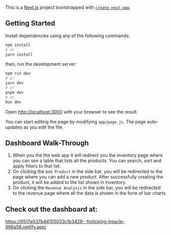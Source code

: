 This is a [Next.js](https://nextjs.org/) project bootstrapped with [`create-next-app`](https://github.com/vercel/next.js/tree/canary/packages/create-next-app).

## Getting Started
Install dependencies using any of the following commands:
```bash
npm install
# or
yarn install
```

then, run the development server:

```bash
npm run dev
# or
yarn dev
# or
pnpm dev
# or
bun dev
```

Open [http://localhost:3000](http://localhost:3000) with your browser to see the result.

You can start editing the page by modifying `app/page.js`. The page auto-updates as you edit the file.

## Dashboard Walk-Through

1. When you the the web app it will redirect you the inventory page where you can see a table that lists all the products. You can search, sort and apply filters to that list.
2. On clicking the `Add Product` in the side bar, you will be redirected to the page where you can add a new product. After successfully creating the product, it will be added to the list shown in Inventory.
3. On clicking the `Revenue Analysis` in the side bar, you will be redirected to the revenue page where all the data is shown in the form of bar charts

## Check out the dashboard at:
https://6517e037b44105033c1b3428--frolicking-treacle-966a58.netlify.app/
